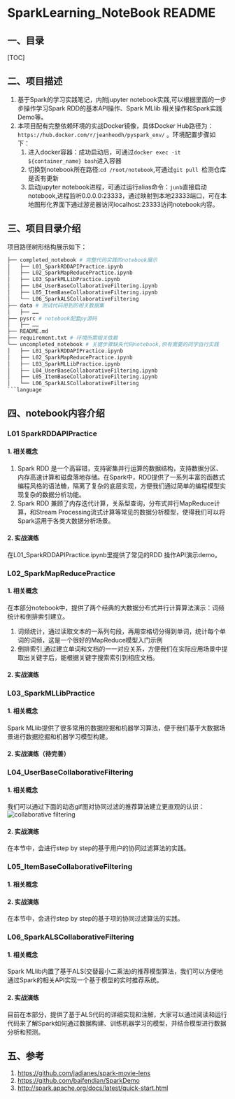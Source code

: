 # SparkLearning_NoteBook README

## 一、目录
[TOC]

## 二、项目描述
1. 基于Spark的学习实践笔记，内附jupyter notebook实践,可以根据里面的一步步操作学习Spark RDD的基本API操作、Spark MLlib 相关操作和Spark实践Demo等。
2. 本项目配有完整依赖环境的实战Docker镜像，具体Docker Hub路径为：`https://hub.docker.com/r/jeanheodh/pyspark_env/` 。环境配置步骤如下：
	1. 进入docker容器：成功启动后，可通过`docker exec -it ${container_name} bash`进入容器
    2. 切换到notebook所在路径:`cd /root/notebook`,可通过`git pull `检测仓库是否有更新
    3. 启动jupyter notebook进程，可通过运行alias命令：`junb`直接启动notebook,进程监听0.0.0.0:23333，通过映射到本地23333端口，可在本地图形化界面下通过游览器访问localhost:23333访问notebook内容。

## 三、项目目录介绍
项目路径树形结构展示如下：
```python
├── completed_notebook # 完整代码实践的notebook展示
│   ├── L01_SparkRDDAPIPractice.ipynb
│   ├── L02_SparkMapReducePractice.ipynb
│   ├── L03_SparkMLLibPractice.ipynb
│   ├── L04_UserBaseCollaborativeFiltering.ipynb
│   ├── L05_ItemBaseCollaborativeFiltering.ipynb
│   └── L06_SparkALSCollaborativeFiltering
├── data # 测试代码用到的相关数据集
│   ├── ……
├── pysrc # notebook配套py源码
│   ├── ……
├── README.md
├── requirement.txt # 环境所需相关依赖
└── uncompleted_notebook # 关键步骤缺失代码notebook,供有需要的同学自行实践
│   ├── L01_SparkRDDAPIPractice.ipynb
│   ├── L02_SparkMapReducePractice.ipynb
│   ├── L03_SparkMLLibPractice.ipynb
│   ├── L04_UserBaseCollaborativeFiltering.ipynb
│   ├── L05_ItemBaseCollaborativeFiltering.ipynb
│   └── L06_SparkALSCollaborativeFiltering
```language
```
## 四、notebook内容介绍
### L01 SparkRDDAPIPractice

#### 1. 相关概念
1. Spark RDD 是一个高容错，支持密集并行运算的数据结构，支持数据分区、内存高速计算和磁盘落地存储。在Spark中，RDD提供了一系列丰富的函数式编程风格的语法糖，隔离了复杂的底层实现，方便我们通过简单的编程模型实现复杂的数据分析功能。
2. Spark RDD 兼顾了内存迭代计算，关系型查询，分布式并行MapReduce计算，和Stream Processing流式计算等常见的数据分析模型，使得我们可以将Spark运用于各类大数据分析场景。

#### 2. 实战演练
在L01_SparkRDDAPIPractice.ipynb里提供了常见的RDD 操作API演示demo。

### L02_SparkMapReducePractice
#### 1. 相关概念
在本部分notebook中，提供了两个经典的大数据分布式并行计算算法演示：词频统计和倒排索引建立。
1. 词频统计，通过读取文本的一系列句段，再用空格切分得到单词，统计每个单词的词频，这是一个很好的MapReduce模型入门示例
2. 倒排索引,通过建立单词和文档的一一对应关系，方便我们在实际应用场景中提取出关键字后，能根据关键字搜索索引到相应文档。

#### 2. 实战演练



### L03_SparkMLLibPractice
#### 1. 相关概念
Spark MLlib提供了很多常用的数据挖掘和机器学习算法，便于我们基于大数据场景进行数据挖掘和机器学习模型构建。
#### 2. 实战演练（待完善）


### L04_UserBaseCollaborativeFiltering
#### 1. 相关概念
我们可以通过下面的动态gif图对协同过滤的推荐算法建立更直观的认识：
![collaborative filtering](https://upload.wikimedia.org/wikipedia/commons/5/52/Collaborative_filtering.gif)
#### 2. 实战演练
在本节中，会进行step by step的基于用户的协同过滤算法的实践。
### L05_ItemBaseCollaborativeFiltering
#### 1. 相关概念

#### 2. 实战演练
在本节中，会进行step by step的基于项的协同过滤算法的实践。
### L06_SparkALSCollaborativeFiltering
#### 1. 相关概念
Spark MLlib内置了基于ALS(交替最小二乘法)的推荐模型算法，我们可以方便地通过Spark的相关API实现一个基于模型的实时推荐系统。
#### 2. 实战演练
目前在本部分，提供了基于ALS代码的详细实现和注解，大家可以通过阅读和运行代码来了解Spark如何通过数据构建、训练机器学习的模型，并结合模型进行数据分析和预测。


## 五、参考
1. https://github.com/jadianes/spark-movie-lens
2. https://github.com/baifendian/SparkDemo
3. http://spark.apache.org/docs/latest/quick-start.html
